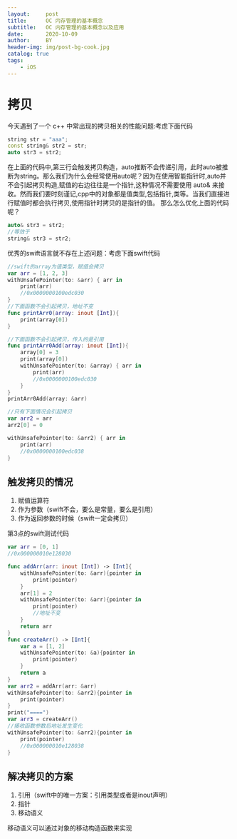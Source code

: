 ```yaml
---
layout:     post
title:      OC 内存管理的基本概念
subtitle:   OC 内存管理的基本概念以及应用
date:       2020-10-09
author:     BY
header-img: img/post-bg-cook.jpg
catalog: true
tags:
    - iOS
---
```


# 拷贝

今天遇到了一个 c++ 中常出现的拷贝相关的性能问题:考虑下面代码
```cpp
string str = "aaa";
const string& str2 = str;
auto str3 = str2;
```
在上面的代码中,第三行会触发拷贝构造，auto推断不会传递引用，此时auto被推断为string。那么我们为什么会经常使用auto呢？因为在使用智能指针时,auto并不会引起拷贝构造,赋值的右边往往是一个指针,这种情况不需要使用 auto& 来接收。然而我们要时刻谨记,cpp中的对象都是值类型,包括指针,类等。当我们直接进行赋值时都会执行拷贝,使用指针时拷贝的是指针的值。
那么怎么优化上面的代码呢？
```cpp
auto& str3 = str2;
//等效于
string& str3 = str2;
```
优秀的swift语言就不存在上述问题：考虑下面swift代码
```swift
//swift的array为值类型，赋值会拷贝
var arr = [1, 2, 3]
withUnsafePointer(to: &arr) { arr in
    print(arr)
    //0x0000000100edc030
}
//下面函数不会引起拷贝，地址不变
func printArr0(array: inout [Int]){
    print(array[0]) 
}

//下面函数不会引起拷贝，传入的是引用
func printArr0Add(array: inout [Int]){
    array[0] = 3
    print(array[0])
    withUnsafePointer(to: &array) { arr in
        print(arr)
        //0x0000000100edc030
    }
}
printArr0Add(array: &arr)

//只有下面情况会引起拷贝
var arr2 = arr
arr2[0] = 0

withUnsafePointer(to: &arr2) { arr in
    print(arr)
    //0x0000000100edc038
}
```

## 触发拷贝的情况
1. 赋值运算符
2. 作为参数（swift不会，要么是常量，要么是引用）
3. 作为返回参数的时候（swift一定会拷贝）

第3点的swift测试代码
```swift
var arr = [0, 1]
//0x000000010e128030

func addArr(arr: inout [Int]) -> [Int]{
    withUnsafePointer(to: &arr){pointer in
        print(pointer)
    }
    arr[1] = 2
    withUnsafePointer(to: &arr){pointer in
        print(pointer)
        //地址不变
    }
    return arr
}
func createArr() -> [Int]{
    var a = [1, 2]
    withUnsafePointer(to: &a){pointer in
        print(pointer)
    }
    return a
}
var arr2 = addArr(arr: &arr)
withUnsafePointer(to: &arr2){pointer in
    print(pointer)
}
print("====")
var arr3 = createArr()
//接收函数参数后地址发生变化
withUnsafePointer(to: &arr2){pointer in
    print(pointer)
    //0x000000010e128038
}

``````

## 解决拷贝的方案
1. 引用（swift中的唯一方案：引用类型或者是inout声明）
2. 指针
3. 移动语义

移动语义可以通过对象的移动构造函数来实现
